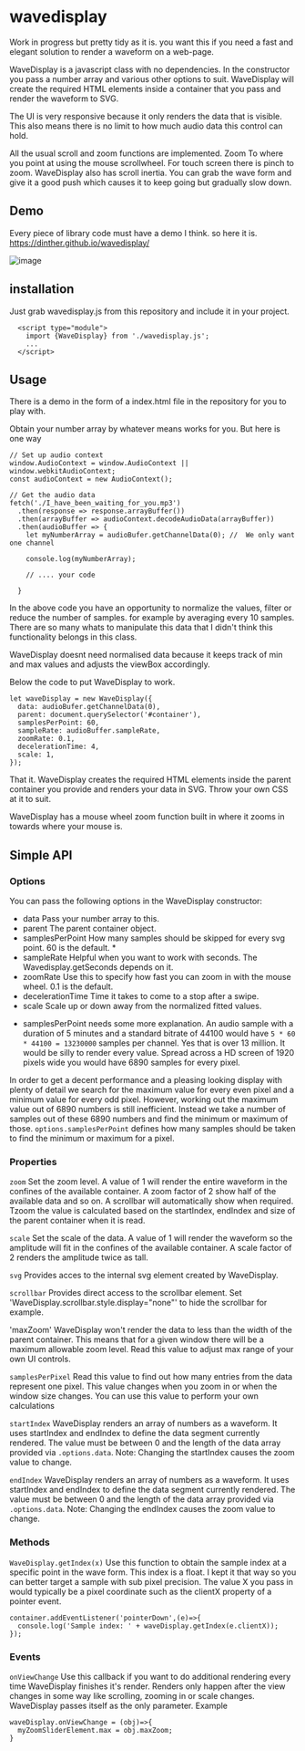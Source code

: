 # wavedisplay
Work in progress but pretty tidy as it is. you want this if you need a fast and elegant solution to render a waveform on a web-page.

WaveDisplay is a javascript class with no dependencies. In the constructor you pass a number array and various other options to suit.
WaveDisplay will create the required HTML elements inside a container that you pass and render the waveform to SVG.

The UI is very responsive because it only renders the data that is visible. This also means there is no limit to how much audio data this control can hold.

All the usual scroll and zoom functions are implemented. Zoom To where you point at using the mouse scrollwheel. For touch screen there is pinch to zoom.
WaveDisplay also has scroll inertia. You can grab the wave form and give it a good push which causes it to keep going but gradually slow down.

## Demo

Every piece of library code must have a demo I think. so here it is.
https://dinther.github.io/wavedisplay/

![image](https://github.com/user-attachments/assets/7543c803-ac08-4e5d-ad3b-4a73d6c0fd94)


## installation

Just grab wavedisplay.js from this repository and include it in your project.

```
  <script type="module">
    import {WaveDisplay} from './wavedisplay.js';
    ...
  </script>
```

## Usage

There is a demo in the form of a index.html file in the repository for you to play with.

Obtain your number array by whatever means works for you. But here is one way
```
// Set up audio context
window.AudioContext = window.AudioContext || window.webkitAudioContext;
const audioContext = new AudioContext();

// Get the audio data
fetch('./I_have_been_waiting_for_you.mp3')
  .then(response => response.arrayBuffer())
  .then(arrayBuffer => audioContext.decodeAudioData(arrayBuffer))
  .then(audioBuffer => {
    let myNumberArray = audioBufer.getChannelData(0); //  We only want one channel

    console.log(myNumberArray);

    // .... your code

  }
```

In the above code you have an opportunity to normalize the values, filter or reduce the number of samples. for example by averaging every 10 samples.
There are so many whats to manipulate this data that I didn't think this functionality belongs in this class.

WaveDisplay doesnt need normalised data because it keeps track of min and max values and adjusts the viewBox accordingly.

Below the code to put WaveDisplay to work.

```
let waveDisplay = new WaveDisplay({
  data: audioBufer.getChannelData(0),
  parent: document.querySelector('#container'),
  samplesPerPoint: 60,
  sampleRate: audioBuffer.sampleRate,
  zoomRate: 0.1,
  decelerationTime: 4,
  scale: 1,
});
```

That it. WaveDisplay creates the required HTML elements inside the parent container you provide and renders your data in SVG.
Throw your own CSS at it to suit.

WaveDisplay has a mouse wheel zoom function built in where it zooms in towards where your mouse is.

## Simple API

### Options
You can pass the following options in the WaveDisplay constructor:

- data              Pass your number array to this.
- parent            The parent container object.
- samplesPerPoint   How many samples should be skipped for every svg point. 60 is the default. *
- sampleRate        Helpful when you want to work with seconds. The Wavedisplay.getSeconds depends on it.
- zoomRate          Use this to specify how fast you can zoom in with the mouse wheel. 0.1 is the default.
- decelerationTime  Time it takes to come to a stop after a swipe.
- scale             Scale up or down away from the normalized fitted values.

* samplesPerPoint needs some more explanation. An audio sample with a duration of 5 minutes and a standard bitrate of 44100 would have `5 * 60 * 44100 = 13230000` samples per channel. Yes that is over 13 million. It would be silly to render every value. Spread across a HD screen of 1920 pixels wide you would have 6890 samples for every pixel.

In order to get a decent performance and a pleasing looking display with plenty of detail we search for the maximum value for every even pixel and a minimum value for every odd pixel. However, working out the maximum value out of 6890 numbers is still inefficient. Instead we take a number of samples out of these 6890 numbers and find the minimum or maximum of those. `options.samplesPerPoint` defines how many samples should be taken to find the minimum or maximum for a pixel.

### Properties

`zoom` Set the zoom level. A value of 1 will render the entire waveform in the confines of the available container. A zoom factor of 2 show half of the available data and so on. A scrollbar will automatically show when required. Tzoom the value is calculated based on the startIndex, endIndex and size of the parent container when it is read.

`scale` Set the scale of the data. A value of 1 will render the waveform so the amplitude will fit in the confines of the available container. A scale factor of 2 renders the amplitude twice as tall.

`svg` Provides acces to the internal svg element created by WaveDisplay.

`scrollbar` Provides direct access to the scrollbar element. Set 'WaveDisplay.scrollbar.style.display="none"' to hide the scrollbar for example.

'maxZoom' WaveDisplay won't render the data to less than the width of the parent container. This means that for a given window there will be a maximum allowable zoom level. Read this value to adjust max range of your own UI controls.

`samplesPerPixel` Read this value to find out how many entries from the data represent one pixel. This value changes when you zoom in or when the window size changes. You can use this value to perform your own calculations

`startIndex` WaveDisplay renders an array of numbers as a waveform. It uses startIndex and endIndex to define the data segment currently rendered. The value must be between 0 and the length of the data array provided via `.options.data`. Note: Changing the startIndex causes the zoom value to change.

`endIndex` WaveDisplay renders an array of numbers as a waveform. It uses startIndex and endIndex to define the data segment currently rendered. The value must be between 0 and the length of the data array provided via `.options.data`. Note: Changing the endIndex causes the zoom value to change.

### Methods

`WaveDisplay.getIndex(x)` Use this function to obtain the sample index at a specific point in the wave form. This index is a float. I kept it that way so you can better target a sample with sub pixel precision. The value X you pass in would typically be a pixel coordinate such as the clientX property of a pointer event.

```
container.addEventListener('pointerDown',(e)=>{
  console.log('Sample index: ' + waveDisplay.getIndex(e.clientX));
});
```

### Events

`onViewChange` Use this callback if you want to do additional rendering every time WaveDisplay finishes it's render. Renders only happen after the view changes in some way like scrolling, zooming in or scale changes. WaveDisplay passes itself as the only parameter.
Example 
```
waveDisplay.onViewChange = (obj)=>{
  myZoomSliderElement.max = obj.maxZoom;
}
```
